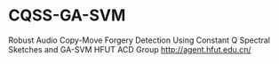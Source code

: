 # CQSS-GA-SVM
Robust Audio Copy-Move Forgery Detection Using Constant Q Spectral Sketches and GA-SVM
HFUT ACD Group
http://agent.hfut.edu.cn/
